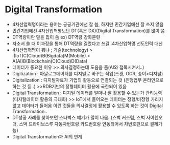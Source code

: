 # Digital Transformation

- 4차산업혁명이라는 용어는 공공기관에선 잘 씀, 하지만 민간기업에선 잘 쓰지 않음
- 민간기업에선 4차산업혁명보단 DT(혹은 DX)(Digital Transformation)를 많이 씀
- DT역량이란 말을 많이 씀 ex) DT역량 강화훈련
- 자소서 쓸 때 이과정을 통해 DT역량을 길렀다고 쓰길..4차산업혁명 선도인력 대신
- 4차산업혁명이 뭐냐 ; 기술(technology) > I(IoT)C(Cloud)B(Bigdata)M(Mobile) > A(AI)B(Blockchain)C(Cloud)D(Data)
- 데이터가 중요한 이유 >> 의사결정하는데 도움을 줌(AI와 접목시켜서..)
- Digitization : 아날로그데이터를 디지털로 바꾸는 작업(스캔, OCR, 종이>디지털)
- Digitalization : 디지털자료가 기업의 활동으로 연결되는 것 (은행업무 온라인으로 하는 것 등..) >>RDB기반의 정형데이터 활용에 국한되어 있음
- Digital Transformation : 디지털 데이터를 얼마나 잘 활용할 수 있는가 관리능력 (디지털데이터 활용의 극대화) >> IoT에서 들어오는 데이터는 정형/비정형 가리지 않고 데이터가 들어옴 이런 것들을 의사결정에 활용할 수 있도록 하는 것이 Digital Transformation..
- DT성공 사례를 찾아보면 스타벅스 얘기가 많이 나옴..(스벅 커스텀, 스벅 사이렌오더, 스벅 드라이브스루 자동차번호랑 카드번호랑 연동되어서 차번호판으로 결제가능)
- Digital Transformation과 AI의 연계